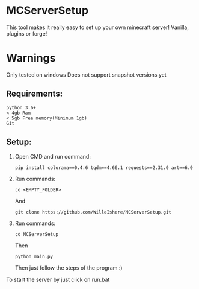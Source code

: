 # MCServerSetup

This tool makes it really easy to set up your own minecraft server! Vanilla, plugins or forge!


# Warnings
Only tested on windows
Does not support snapshot versions yet

## Requirements:
```
python 3.6+
< 4gb Ram
< 5gb Free memory(Minimum 1gb)
Git
```

## Setup:

1. Open CMD and run command:
   ```
   pip install colorama==0.4.6 tqdm==4.66.1 requests==2.31.0 art==6.0
   ```
   
3. Run commands:
   ```
   cd <EMPTY_FOLDER>
   ```
   And
   ```
   git clone https://github.com/WilleIshere/MCServerSetup.git
   ```

4. Run commands:
   ```
   cd MCServerSetup
   ```
   Then
   ```
   python main.py
   ```
   Then just follow the steps of the program :)


To start the server by just click on run.bat
